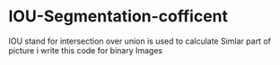 # IOU-Segmentation-cofficent
IOU stand for intersection over  union is used to calculate Simlar part of picture i write this code for binary Images
